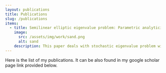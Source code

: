 ```yaml
---
layout: publications
title: Publications
slug: /publications
items:
  - title: Semilinear elliptic eigenvalue problem: Parametric analyticity and the uncertainty quantification
    image:
      src: /assets/img/work/sand.png
      alt: sand
    description: This paper deals with stochastic eigenvalue problem with power-type nonlinearity. The main goal is to show the theoretical guarantee of using quasi-Monte Carlo(QMC) method to approximate the expectation of the ground eigenpair of the stochastic problem. This paper is accepted by Communication in Mathematical Science and awaiting for the publication. 
---
```


Here is the list of my publications. It can be also found in my google scholar page link provided below.
<br />
<br />
